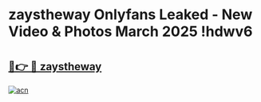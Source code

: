 # zaystheway Onlyfans Leaked - New Video & Photos March 2025 !hdwv6

# <h2><a href="https://6m9njo.iuczelnia.edu.pl?title=zaystheway&ref=hdwv6">🔗👉 🔴 zaystheway</a></h2>

[![acn](https://github.com/user-attachments/assets/0f9c940e-d8b0-45ae-aac7-cd30a18b3e1c)](https://6m9njo.iuczelnia.edu.pl?title=zaystheway&ref=hdwv6)


